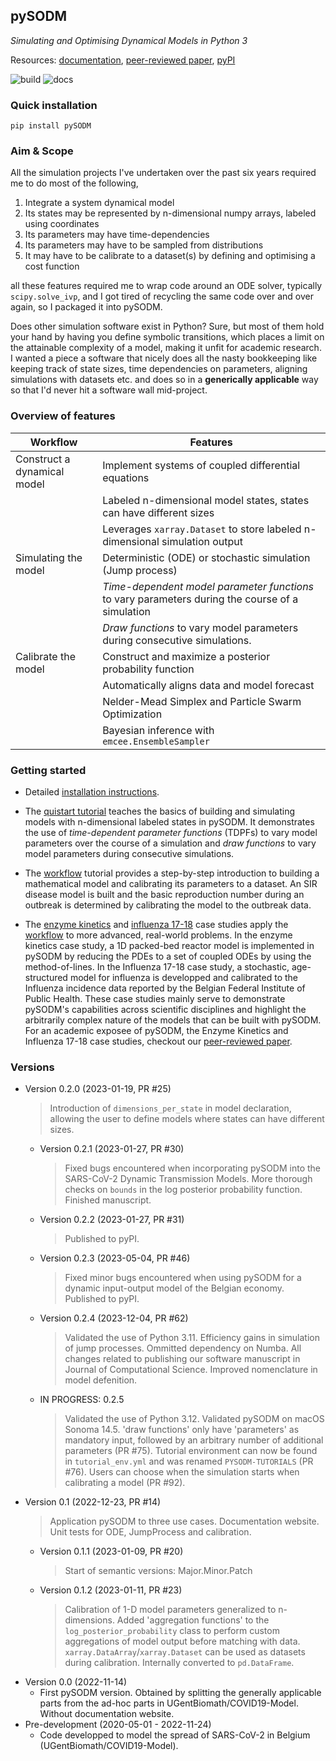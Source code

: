 ## pySODM
*Simulating and Optimising Dynamical Models in Python 3*

Resources: [documentation](https://twallema.github.io/pySODM), [peer-reviewed paper](https://www.sciencedirect.com/science/article/pii/S1877750323002089), [pyPI](https://pypi.org/project/pySODM/)

![build](https://github.com/twallema/pySODM/actions/workflows/tests.yml/badge.svg) ![docs](https://github.com/twallema/pySODM/actions/workflows/deploy.yml/badge.svg)

### Quick installation 
```
pip install pySODM
```

### Aim & Scope

All the simulation projects I've undertaken over the past six years required me to do most of the following,
1. Integrate a system dynamical model
2. Its states may be represented by n-dimensional numpy arrays, labeled using coordinates
3. Its parameters may have time-dependencies 
4. Its parameters may have to be sampled from distributions
5. It may have to be calibrate to a dataset(s) by defining and optimising a cost function

all these features required me to wrap code around an ODE solver, typically `scipy.solve_ivp`, and I got tired of recycling the same code over and over again, so I packaged it into pySODM.

Does other simulation software exist in Python? Sure, but most of them hold your hand by having you define symbolic transitions, which places a limit on the attainable complexity of a model, making it unfit for academic research. I wanted a piece a software that nicely does all the nasty bookkeeping like keeping track of state sizes, time dependencies on parameters, aligning simulations with datasets etc. and does so in a **generically applicable** way so that I'd never hit a software wall mid-project.

### Overview of features

| Workflow                     | Features                                                                                                                        |
|------------------------------|---------------------------------------------------------------------------------------------------------------------------------|
| Construct a dynamical model     | Implement systems of coupled differential equations            |
|                                 | Labeled n-dimensional model states, states can have different sizes                                     |
|                                 | Leverages `xarray.Dataset` to store labeled n-dimensional simulation output |
| Simulating the model            | Deterministic (ODE) or stochastic simulation (Jump process) |
|                                 | *Time-dependent model parameter functions* to vary parameters during the course of a simulation |
|                                 | *Draw functions* to vary model parameters during consecutive simulations. |
| Calibrate the model             | Construct and maximize a posterior probability function  |
|                                 | Automatically aligns data and model forecast  |
|                                 | Nelder-Mead Simplex and Particle Swarm Optimization |
|                                 | Bayesian inference with `emcee.EnsembleSampler`                  |


### Getting started

- Detailed [installation instructions](installation.md).

- The [quistart tutorial](quickstart.md) teaches the basics of building and simulating models with n-dimensional labeled states in pySODM. It demonstrates the use of *time-dependent parameter functions* (TDPFs) to vary model parameters over the course of a simulation and *draw functions* to vary model parameters during consecutive simulations.

- The [workflow](worfklow.md) tutorial provides a step-by-step introduction to building a mathematical model and calibrating its parameters to a dataset. An SIR disease model is built and the basic reproduction number during an outbreak is determined by calibrating the model to the outbreak data. 

- The [enzyme kinetics](enzyme_kinetics.md) and [influenza 17-18](influenza_1718.md) case studies apply the [workflow](workflow.md) to more advanced, real-world problems. In the enzyme kinetics case study, a 1D packed-bed reactor model is implemented in pySODM by reducing the PDEs to a set of coupled ODEs by using the method-of-lines. In the Influenza 17-18 case study, a stochastic, age-structured model for influenza is developped and calibrated to the Influenza incidence data reported by the Belgian Federal Institute of Public Health. These case studies mainly serve to demonstrate pySODM's capabilities across scientific disciplines and highlight the arbitrarily complex nature of the models that can be built with pySODM. For an academic exposee of pySODM, the Enzyme Kinetics and Influenza 17-18 case studies, checkout our [peer-reviewed paper](https://www.sciencedirect.com/science/article/pii/S1877750323002089).

### Versions

- Version 0.2.0 (2023-01-19, PR #25)
    > Introduction of `dimensions_per_state` in model declaration, allowing the user to define models where states can have different sizes.
    - Version 0.2.1 (2023-01-27, PR #30)
        > Fixed bugs encountered when incorporating pySODM into the SARS-CoV-2 Dynamic Transmission Models. More thorough checks on `bounds` in the log posterior probability function. Finished manuscript.
    - Version 0.2.2 (2023-01-27, PR #31)
        > Published to pyPI.
    - Version 0.2.3 (2023-05-04, PR #46)
        > Fixed minor bugs encountered when using pySODM for a dynamic input-output model of the Belgian economy. Published to pyPI.
    - Version 0.2.4 (2023-12-04, PR #62)
        > Validated the use of Python 3.11. Efficiency gains in simulation of jump processes. Ommitted dependency on Numba. All changes related to publishing our software manuscript in Journal of Computational Science. Improved nomenclature in model defenition.
    - IN PROGRESS: 0.2.5
        > Validated the use of Python 3.12. Validated pySODM on macOS Sonoma 14.5. 'draw functions' only have 'parameters' as mandatory input, followed by an arbitrary number of additional parameters (PR #75). Tutorial environment can now be found in `tutorial_env.yml` and was renamed `PYSODM-TUTORIALS` (PR #76). Users can choose when the simulation starts when calibrating a model (PR #92).
- Version 0.1 (2022-12-23, PR #14)
    > Application pySODM to three use cases. Documentation website. Unit tests for ODE, JumpProcess and calibration. 
    - Version 0.1.1 (2023-01-09, PR #20)
        > Start of semantic versions: Major.Minor.Patch
    - Version 0.1.2 (2023-01-11, PR #23)
        > Calibration of 1-D model parameters generalized to n-dimensions.
        > Added 'aggregation functions' to the `log_posterior_probability` class to perform custom aggregations of model output before matching with data.
        > `xarray.DataArray`/`xarray.Dataset` can be used as datasets during calibration. Internally converted to `pd.DataFrame`.
- Version 0.0 (2022-11-14)
    - First pySODM version. Obtained by splitting the generally applicable parts from the ad-hoc parts in UGentBiomath/COVID19-Model. Without documentation website. 
- Pre-development (2020-05-01 - 2022-11-24)
    - Code developped to model the spread of SARS-CoV-2 in Belgium (UGentBiomath/COVID19-Model).